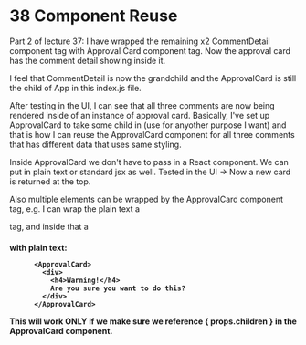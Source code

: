 # 38 Component Reuse

Part 2 of lecture 37: I have wrapped the remaining x2 CommentDetail component tag
with Approval Card component tag. Now the approval card has the comment detail showing inside it.

I feel that CommentDetail is now the grandchild and the ApprovalCard is still the child of App in this index.js file.

After testing in the UI, I can see that all three comments are now being rendered inside of an instance of approval card. Basically, I've set up ApprovalCard to take some child in (use for anyother purpose I want) and that is how I can reuse the ApprovalCard component for all three comments that has different data that uses same styling.

Inside ApprovalCard we don't have to pass in a React component. We can put in plain text or standard jsx as well. Tested in the UI -> Now a new card is returned at the top.

Also multiple elements can be wrapped by the ApprovalCard component tag, e.g. I can wrap the plain text a <div> tag, and inside that a <h4> with plain text:

```
      <ApprovalCard>
        <div>
          <h4>Warning!</h4>
          Are you sure you want to do this?
        </div>
      </ApprovalCard>
```

This will work ONLY if we make sure we reference { props.children } in the ApprovalCard component.
